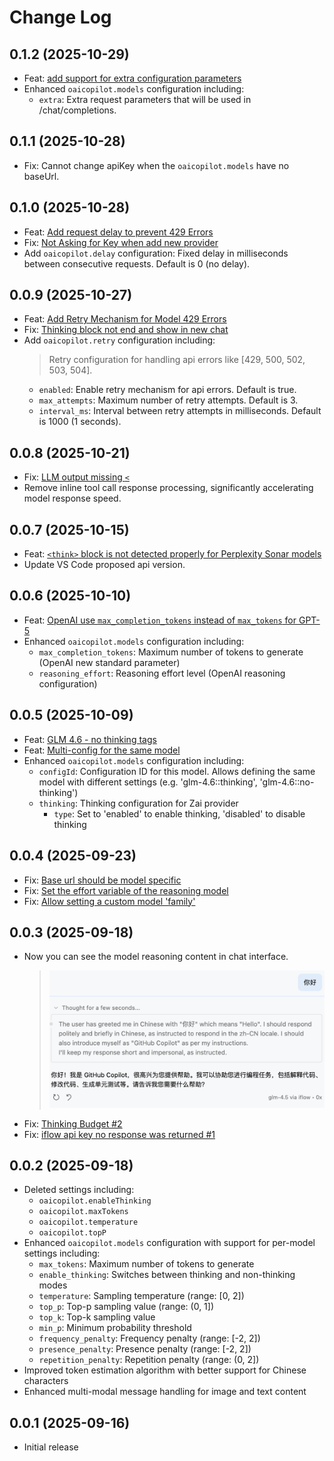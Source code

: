 # Change Log

## 0.1.2 (2025-10-29)

- Feat: [add support for extra configuration parameters](https://github.com/JohnnyZ93/oai-compatible-copilot/pull/28)
- Enhanced `oaicopilot.models` configuration including:
  - `extra`: Extra request parameters that will be used in /chat/completions.

## 0.1.1 (2025-10-28)

- Fix: Cannot change apiKey when the `oaicopilot.models` have no baseUrl.

## 0.1.0 (2025-10-28)

- Feat: [Add request delay to prevent 429 Errors](https://github.com/JohnnyZ93/oai-compatible-copilot/issues/24)
- Fix: [Not Asking for Key when add new provider](https://github.com/JohnnyZ93/oai-compatible-copilot/issues/26)
- Add `oaicopilot.delay` configuration: Fixed delay in milliseconds between consecutive requests. Default is 0 (no delay).

## 0.0.9 (2025-10-27)

- Feat: [Add Retry Mechanism for Model 429 Errors](https://github.com/JohnnyZ93/oai-compatible-copilot/issues/24)
- Fix: [Thinking block not end and show in new chat](https://github.com/JohnnyZ93/oai-compatible-copilot/issues/25)
- Add `oaicopilot.retry` configuration including:
  > Retry configuration for handling api errors like [429, 500, 502, 503, 504].
  - `enabled`: Enable retry mechanism for api errors. Default is true.
  - `max_attempts`: Maximum number of retry attempts. Default is 3.
  - `interval_ms`: Interval between retry attempts in milliseconds. Default is 1000 (1 seconds).

## 0.0.8 (2025-10-21)

- Fix: [LLM output missing `<`](https://github.com/JohnnyZ93/oai-compatible-copilot/issues/19)
- Remove inline tool call response processing, significantly accelerating model response speed.

## 0.0.7 (2025-10-15)

- Feat: [`<think>` block is not detected properly for Perplexity Sonar models](https://github.com/JohnnyZ93/oai-compatible-copilot/issues/21)
- Update VS Code proposed api version.

## 0.0.6 (2025-10-10)

- Feat: [OpenAI use `max_completion_tokens` instead of `max_tokens` for GPT-5](https://github.com/JohnnyZ93/oai-compatible-copilot/issues/19)
- Enhanced `oaicopilot.models` configuration including:
  - `max_completion_tokens`: Maximum number of tokens to generate (OpenAI new standard parameter)
  - `reasoning_effort`: Reasoning effort level (OpenAI reasoning configuration)


## 0.0.5 (2025-10-09)

- Feat: [GLM 4.6 - no thinking tags](https://github.com/JohnnyZ93/oai-compatible-copilot/issues/15)
- Feat: [Multi-config for the same model](https://github.com/JohnnyZ93/oai-compatible-copilot/issues/18)
- Enhanced `oaicopilot.models` configuration including:
  - `configId`: Configuration ID for this model. Allows defining the same model with different settings (e.g. 'glm-4.6::thinking', 'glm-4.6::no-thinking')
  - `thinking`: Thinking configuration for Zai provider
    - `type`: Set to 'enabled' to enable thinking, 'disabled' to disable thinking

## 0.0.4 (2025-09-23)

- Fix: [Base url should be model specific](https://github.com/JohnnyZ93/oai-compatible-copilot/issues/4)
- Fix: [Set the effort variable of the reasoning model](https://github.com/JohnnyZ93/oai-compatible-copilot/issues/5)
- Fix: [Allow setting a custom model 'family'](https://github.com/JohnnyZ93/oai-compatible-copilot/issues/8)

## 0.0.3 (2025-09-18)

- Now you can see the model reasoning content in chat interface.
  > ![thinkingPartDemo](./assets/thinkingPartDemo.png)
- Fix: [Thinking Budget #2](https://github.com/JohnnyZ93/oai-compatible-copilot/issues/2)
- Fix: [iflow api key no response was returned #1](https://github.com/JohnnyZ93/oai-compatible-copilot/issues/1)

## 0.0.2 (2025-09-18)

- Deleted settings including:
  - `oaicopilot.enableThinking`
  - `oaicopilot.maxTokens`
  - `oaicopilot.temperature`
  - `oaicopilot.topP`
- Enhanced `oaicopilot.models` configuration with support for per-model settings including:
  - `max_tokens`: Maximum number of tokens to generate
  - `enable_thinking`: Switches between thinking and non-thinking modes
  - `temperature`: Sampling temperature (range: [0, 2])
  - `top_p`: Top-p sampling value (range: (0, 1])
  - `top_k`: Top-k sampling value
  - `min_p`: Minimum probability threshold
  - `frequency_penalty`: Frequency penalty (range: [-2, 2])
  - `presence_penalty`: Presence penalty (range: [-2, 2])
  - `repetition_penalty`: Repetition penalty (range: (0, 2])
- Improved token estimation algorithm with better support for Chinese characters
- Enhanced multi-modal message handling for image and text content

## 0.0.1 (2025-09-16)

- Initial release